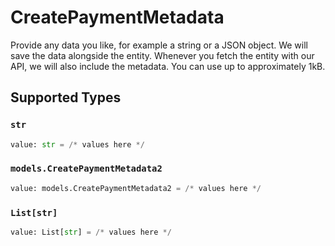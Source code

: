 # CreatePaymentMetadata

Provide any data you like, for example a string or a JSON object. We will save the data alongside the entity. Whenever you fetch the entity with our API, we will also include the metadata. You can use up to approximately 1kB.


## Supported Types

### `str`

```python
value: str = /* values here */
```

### `models.CreatePaymentMetadata2`

```python
value: models.CreatePaymentMetadata2 = /* values here */
```

### `List[str]`

```python
value: List[str] = /* values here */
```

